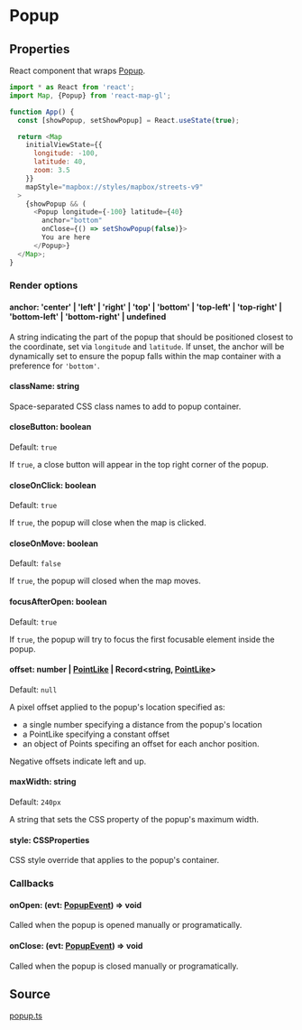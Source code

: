# Popup


## Properties

React component that wraps [Popup](https://docs.mapbox.com/mapbox-gl-js/api/markers/#popup).

```js
import * as React from 'react';
import Map, {Popup} from 'react-map-gl';

function App() {
  const [showPopup, setShowPopup] = React.useState(true);

  return <Map
    initialViewState={{
      longitude: -100,
      latitude: 40,
      zoom: 3.5
    }}
    mapStyle="mapbox://styles/mapbox/streets-v9"
  >
    {showPopup && (
      <Popup longitude={-100} latitude={40}
        anchor="bottom"
        onClose={() => setShowPopup(false)}>
        You are here
      </Popup>}
  </Map>;
}
```

### Render options

#### anchor: 'center' | 'left' | 'right' | 'top' | 'bottom' | 'top-left' | 'top-right' | 'bottom-left' | 'bottom-right' | undefined

A string indicating the part of the popup that should be positioned closest to the coordinate, set via `longitude` and `latitude`. 
If unset, the anchor will be dynamically set to ensure the popup falls within the map container with a preference for `'bottom'`.

#### className: string

Space-separated CSS class names to add to popup container.

#### closeButton: boolean

Default: `true`

If `true`, a close button will appear in the top right corner of the popup.

#### closeOnClick: boolean

Default: `true`

If `true`, the popup will close when the map is clicked.

#### closeOnMove: boolean

Default: `false`

If `true`, the popup will closed when the map moves.

#### focusAfterOpen: boolean

Default: `true`

If `true`, the popup will try to focus the first focusable element inside the popup.

#### offset: number | [PointLike](/docs/api-reference/types.md#pointlike) | Record\<string, [PointLike](/docs/api-reference/types.md#pointlike)\>

Default: `null`

A pixel offset applied to the popup's location specified as:

- a single number specifying a distance from the popup's location
- a PointLike specifying a constant offset
- an object of Points specifing an offset for each anchor position.

Negative offsets indicate left and up.

#### maxWidth: string

Default: `240px`

A string that sets the CSS property of the popup's maximum width.

#### style: CSSProperties

CSS style override that applies to the popup's container.

### Callbacks

#### onOpen: (evt: [PopupEvent](/docs/api-reference/types.md#popupevent)) => void

Called when the popup is opened manually or programatically.

#### onClose: (evt: [PopupEvent](/docs/api-reference/types.md#popupevent)) => void

Called when the popup is closed manually or programatically.


## Source

[popup.ts](https://github.com/visgl/react-map-gl/tree/7.0-dev/src/components/popup.ts)

